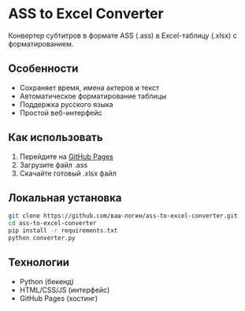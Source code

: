 # ASS to Excel Converter

Конвертер субтитров в формате ASS (.ass) в Excel-таблицу (.xlsx) с форматированием.

## Особенности
- Сохраняет время, имена актеров и текст
- Автоматическое форматирование таблицы
- Поддержка русского языка
- Простой веб-интерфейс

## Как использовать
1. Перейдите на [GitHub Pages](https://ваш-логин.github.io/ass-to-excel-converter/)
2. Загрузите файл .ass
3. Скачайте готовый .xlsx файл

## Локальная установка
```bash
git clone https://github.com/ваш-логин/ass-to-excel-converter.git
cd ass-to-excel-converter
pip install -r requirements.txt
python converter.py
```

## Технологии
- Python (бекенд)
- HTML/CSS/JS (интерфейс)
- GitHub Pages (хостинг)
